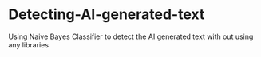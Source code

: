 # Detecting-AI-generated-text
Using Naive Bayes Classifier to detect the AI generated text with out using any libraries
